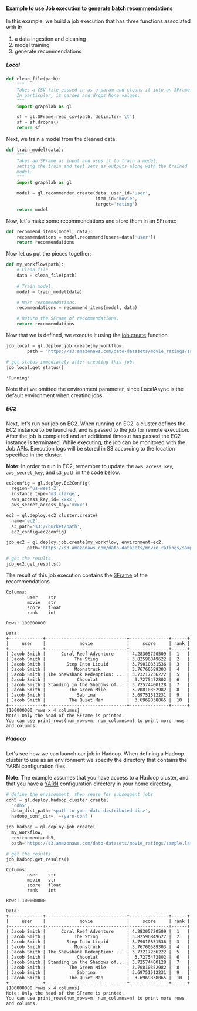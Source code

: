 #### Example to use Job execution to generate batch recommendations

In this example, we build a job execution that has three functions associated
with it:

  1. a data ingestion and cleaning
  2. model training
  3. generate recommendations

##### Local

```python
def clean_file(path):
    """
    Takes a CSV file passed in as a param and cleans it into an SFrame.
    In particular, it parses and drops None values.
    """
    import graphlab as gl

    sf = gl.SFrame.read_csv(path, delimiter='\t')
    sf = sf.dropna()
    return sf 
```

Next, we train a model from the cleaned data:

```python
def train_model(data):
    """
    Takes an SFrame as input and uses it to train a model,
    setting the train and test sets as outputs along with the trained
    model.
    """
    import graphlab as gl

    model = gl.recommender.create(data, user_id='user',
                                  item_id='movie',
                                  target='rating')
    return model
```

Now, let's make some recommendations and store them in an SFrame:

```python
def recommend_items(model, data):
    recommendations = model.recommend(users=data['user'])
    return recommendations
```

Now let us put the pieces together:
```python
def my_workflow(path):
    # Clean file
    data = clean_file(path)
    
    # Train model.
    model = train_model(data)

    # Make recommendations.
    recommendations = recommend_items(model, data)

    # Return the SFrame of recommendations.
    return recommendations
```


Now that we is defined, we execute it using the
[job.create](https://dato.com/products/create/docs/generated/graphlab.deploy.job.create.html)
function. 


```python
job_local = gl.deploy.job.create(my_workflow, 
        path = 'https://s3.amazonaws.com/dato-datasets/movie_ratings/sample.large')

# get status immediately after creating this job.
job_local.get_status()
```
```
'Running'
```

Note that we omitted the environment parameter, since
LocalAsync is the default environment when creating jobs.

##### EC2

Next, let's run our job on EC2. When running on EC2, a cluster defines the EC2
instance to be launched, and is passed to the job for remote execution.
After the job is completed and an additional timeout has passed the EC2
instance is terminated. While executing, the
job can be monitored with the Job APIs. Execution logs will be stored in S3
according to the location specified in the cluster.

**Note**: In order to run in EC2, remember to update the `aws_access_key`,
`aws_secret_key`, and `s3_path` in the code below.

```python
ec2config = gl.deploy.Ec2Config(
  region='us-west-2',
  instance_type='m3.xlarge',
  aws_access_key_id='xxxx',
  aws_secret_access_key='xxxx')

ec2 = gl.deploy.ec2_cluster.create(
  name='ec2',
  s3_path='s3://bucket/path',
  ec2_config=ec2config)

job_ec2 = gl.deploy.job.create(my_workflow, environment=ec2,
        path='https://s3.amazonaws.com/dato-datasets/movie_ratings/sample.large')

# get the results
job_ec2.get_results()
```

The result of this job execution contains the [SFrame](https://dato.com/products/create/docs/generated/graphlab.SFrame.html) of the recommendations

```
Columns:
        user    str
        movie   str
        score   float
        rank    int

Rows: 100000000

Data:
+-------------+-------------------------------+---------------+------+
|     user    |             movie             |     score     | rank |
+-------------+-------------------------------+---------------+------+
| Jacob Smith |      Coral Reef Adventure     | 4.28305720509 |  1   |
| Jacob Smith |           The Sting           | 3.82596849622 |  2   |
| Jacob Smith |        Step Into Liquid       | 3.79010831536 |  3   |
| Jacob Smith |           Moonstruck          | 3.76760589303 |  4   |
| Jacob Smith | The Shawshank Redemption: ... | 3.73217236222 |  5   |
| Jacob Smith |            Chocolat           |  3.7275472802 |  6   |
| Jacob Smith | Standing in the Shadows of... | 3.72574400128 |  7   |
| Jacob Smith |         The Green Mile        | 3.70810352982 |  8   |
| Jacob Smith |            Sabrina            | 3.69751512231 |  9   |
| Jacob Smith |         The Quiet Man         |  3.6969838065 |  10  |
+-------------+-------------------------------+---------------+------+
[100000000 rows x 4 columns]
Note: Only the head of the SFrame is printed.
You can use print_rows(num_rows=m, num_columns=n) to print more rows and columns.
```

##### Hadoop

Let's see how we can launch our job in Hadoop. When defining
a Hadoop cluster to use as an environment we specify the directory that contains
the YARN configuration files.

**Note**: The example assumes that you have access to a Hadoop cluster,
and that you have
a [YARN](http://hadoop.apache.org/docs/current/hadoop-yarn/hadoop-yarn-site/YARN.html)
configuration directory in your home directory.

```python
# define the environment, then reuse for subsequent jobs
cdh5 = gl.deploy.hadoop_cluster.create(
  'cdh5',
  dato_dist_path='<path-to-your-dato-distributed-dir>',
  hadoop_conf_dir=,'~/yarn-conf')

job_hadoop = gl.deploy.job.create(
  my_workflow,
  environment=cdh5,
  path='https://s3.amazonaws.com/dato-datasets/movie_ratings/sample.large')

# get the results
job_hadoop.get_results()
```
```
Columns:
        user    str
        movie   str
        score   float
        rank    int

Rows: 100000000

Data:
+-------------+-------------------------------+---------------+------+
|     user    |             movie             |     score     | rank |
+-------------+-------------------------------+---------------+------+
| Jacob Smith |      Coral Reef Adventure     | 4.28305720509 |  1   |
| Jacob Smith |           The Sting           | 3.82596849622 |  2   |
| Jacob Smith |        Step Into Liquid       | 3.79010831536 |  3   |
| Jacob Smith |           Moonstruck          | 3.76760589303 |  4   |
| Jacob Smith | The Shawshank Redemption: ... | 3.73217236222 |  5   |
| Jacob Smith |            Chocolat           |  3.7275472802 |  6   |
| Jacob Smith | Standing in the Shadows of... | 3.72574400128 |  7   |
| Jacob Smith |         The Green Mile        | 3.70810352982 |  8   |
| Jacob Smith |            Sabrina            | 3.69751512231 |  9   |
| Jacob Smith |         The Quiet Man         |  3.6969838065 |  10  |
+-------------+-------------------------------+---------------+------+
[100000000 rows x 4 columns]
Note: Only the head of the SFrame is printed.
You can use print_rows(num_rows=m, num_columns=n) to print more rows and columns.
```


